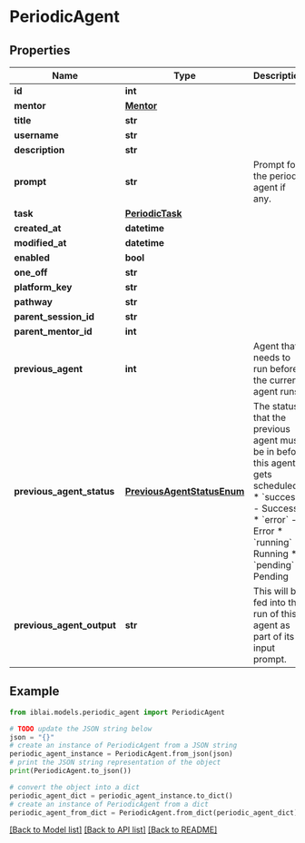 # PeriodicAgent


## Properties

Name | Type | Description | Notes
------------ | ------------- | ------------- | -------------
**id** | **int** |  | [readonly] 
**mentor** | [**Mentor**](Mentor.md) |  | 
**title** | **str** |  | 
**username** | **str** |  | [readonly] 
**description** | **str** |  | [optional] 
**prompt** | **str** | Prompt for the periodic agent if any. | [optional] 
**task** | [**PeriodicTask**](PeriodicTask.md) |  | 
**created_at** | **datetime** |  | [readonly] 
**modified_at** | **datetime** |  | [readonly] 
**enabled** | **bool** |  | [readonly] 
**one_off** | **str** |  | [readonly] 
**platform_key** | **str** |  | [readonly] 
**pathway** | **str** |  | [optional] 
**parent_session_id** | **str** |  | [optional] 
**parent_mentor_id** | **int** |  | [optional] 
**previous_agent** | **int** | Agent that needs to run before the current agent runs. | [optional] 
**previous_agent_status** | [**PreviousAgentStatusEnum**](PreviousAgentStatusEnum.md) | The status that the previous agent must be in before this agent gets scheduled.  * &#x60;success&#x60; - Success * &#x60;error&#x60; - Error * &#x60;running&#x60; - Running * &#x60;pending&#x60; - Pending | [optional] 
**previous_agent_output** | **str** | This will be fed into the run of this agent as part of its input prompt. | [readonly] 

## Example

```python
from iblai.models.periodic_agent import PeriodicAgent

# TODO update the JSON string below
json = "{}"
# create an instance of PeriodicAgent from a JSON string
periodic_agent_instance = PeriodicAgent.from_json(json)
# print the JSON string representation of the object
print(PeriodicAgent.to_json())

# convert the object into a dict
periodic_agent_dict = periodic_agent_instance.to_dict()
# create an instance of PeriodicAgent from a dict
periodic_agent_from_dict = PeriodicAgent.from_dict(periodic_agent_dict)
```
[[Back to Model list]](../README.md#documentation-for-models) [[Back to API list]](../README.md#documentation-for-api-endpoints) [[Back to README]](../README.md)


